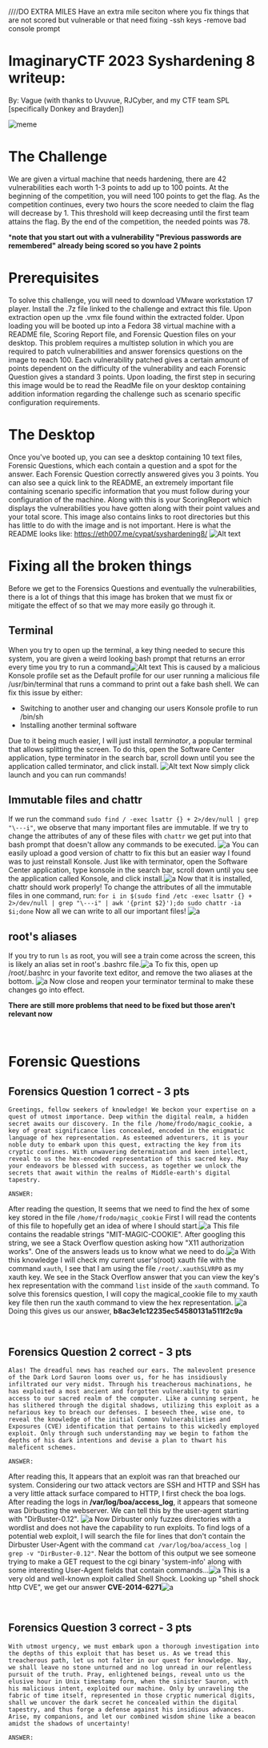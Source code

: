 ////DO EXTRA MILES
Have an extra mile seciton where you fix things that are not scored but vulnerable or that need fixing
-ssh keys
-remove bad console prompt


# __ImaginaryCTF 2023 Syshardening 8 writeup__:
By: Vague (with thanks to Uvuvue, RJCyber, and my CTF team SPL [specifically Donkey and Brayden])

![meme](https://media.makeameme.org/created/its-hacking-time-b3b763165e.jpg)

# The Challenge
We are given a virtual machine that needs hardening, there are 42 vulnerabilities each worth 1-3 points to add up to 100 points. At the beginning of the competition, you will need 100 points to get the flag. As the competition continues, every two hours the score needed to claim the flag will decrease by 1. This threshold will keep decreasing until the first team attains the flag. By the end of the competition, the needed points was 78.

***note that you start out with a vulnerability "Previous passwords are remembered" already being scored so you have 2 points** 

# Prerequisites
To solve this challenge, you will need to download VMware workstation 17 player. Install the .7z file linked to the challenge and extract this file. Upon extraction open up the .vmx file found within the extracted folder. Upon loading you will be booted up into a Fedora 38 virtual machine with a README file, Scoring Report file, and Forensic Question files on your desktop. This problem requires a multistep solution in which you are required to patch vulnerabilities and answer forensics questions on the image to reach 100. Each vulnerability patched gives a certain amount of points dependent on the difficulty of the vulnerability and each Forensic Question gives a standard 3 points. Upon loading, the first step in securing this image would be to read the ReadMe file on your desktop containing addition information regarding the challenge such as scenario specific configuration requirements.

# The Desktop
Once you've booted up, you can see a desktop containing 10 text files, Forensic Questions, which each contain a question and a spot for the answer. Each Forensic Question correctly answered gives you 3 points. You can also see a quick link to the README, an extremely important file containing scenario specific information that you must follow during your configuration of the machine. Along with this is your ScoringReport which displays the vulnerabilities you have gotten along with their point values and your total score. This image also contains links to root directories but this has little to do with the image and is not important. Here is what the README looks like: https://eth007.me/cypat/syshardening8/
![Alt text](por.PNG)

# Fixing all the broken things
Before we get to the Forensics Questions and eventually the vulnerabilities, there is a lot of things that this image has broken that we must fix or mitigate the effect of so that we may more easily go through it.

## Terminal
When you try to open up the terminal, a key thing needed to secure this system, you are given a weird looking bash prompt that returns an error every time you try to run a command![Alt text](prompt.png)
This is caused by a malicious Konsole profile set as the Default profile for our user running a malicious file /usr/bin/terminal that runs a command to print out a fake bash shell.
We can fix this issue by either:
* Switching to another user and changing our users Konsole profile to run /bin/sh
* Installing another terminal software

Due to it being much easier, I will just install *terminator*, a popular terminal that allows splitting the screen. To do this, open the Software Center application, type terminator in the search bar, scroll down until you see the application called terminator, and click install. ![Alt text](2023-07-29_15-05.png)
Now simply click launch and you can run commands!

## Immutable files and chattr
If we run the command ```sudo find / -exec lsattr {} + 2>/dev/null | grep "\---i"```, we observe that many important files are immutable. If we try to change the attributes of any of these files with `chattr` we get put into that bash prompt that doesn't allow any commands to be executed. ![a](2023-07-29_15-13.png)
You can easily upload a good version of chattr to fix this but an easier way I found was to just reinstall Konsole.
Just like with terminator, open the Software Center application, type konsole in the search bar, scroll down until you see the application called Konsole, and click install.![a](2023-07-29_15-17.png)
Now that it is installed, chattr should work properly! To change the attributes of all the immutable files in one command, run:
```for i in $(sudo find /etc -exec lsattr {} + 2>/dev/null | grep "\---i" | awk '{print $2}');do sudo chattr -ia $i;done``` 
Now all we can write to all our important files!
![a](2023-07-29_15-21.png)

## root's aliases 
If you try to run `ls` as root, you will see a train come across the screen, this is likely an alias set in root's .bashrc file.![a](2023-07-29_15-24.png)
To fix this, open up /root/.bashrc in your favorite text editor, and remove the two aliases at the bottom. ![a](2023-07-29_15-27.png)
Now close and reopen your terminator terminal to make these changes go into effect.

**There are still more problems that need to be fixed but those aren't relevant now**

<br>

# Forensic Questions

## Forensics Question 1 correct - 3 pts

```text
Greetings, fellow seekers of knowledge! We beckon your expertise on a quest of utmost importance. Deep within the digital realm, a hidden secret awaits our discovery. In the file /home/frodo/magic_cookie, a key of great significance lies concealed, encoded in the enigmatic language of hex representation. As esteemed adventurers, it is your noble duty to embark upon this quest, extracting the key from its cryptic confines. With unwavering determination and keen intellect, reveal to us the hex-encoded representation of this sacred key. May your endeavors be blessed with success, as together we unlock the secrets that await within the realms of Middle-earth's digital tapestry.

ANSWER:
```
After reading the question, It seems that we need to find the hex of some key stored in the file `/home/frodo/magic_cookie`
First I will read the contents of this file to hopefully get an idea of where I should start.![a](2023-07-29_15-34.png)
This file contains the readable strings "MIT-MAGIC-COOKIE". After googling this string, we see a Stack Overflow question asking how "X11 authorization works". One of the answers leads us to know what we need to do.![a](2023-07-29_15-37.png)
With this knowledge I will check my current user's(root) xauth file with the command `xauth`, I see that I am using the file `/root/.xauthSLVRP0` as my xauth key. We see in the Stack Overflow answer that you can view the key's hex representation with the command `list` inside of the `xauth` command. To solve this forensics question, I will copy the magical_cookie file to my xauth key file then run the xauth command to view the hex representation. 
![a](2023-07-29_15-41.png)
Doing this gives us our answer, **b8ac3e1c12235ec54580131a511f2c9a**

<br>

## Forensics Question 2 correct - 3 pts

```text
Alas! The dreadful news has reached our ears. The malevolent presence of the Dark Lord Sauron looms over us, for he has insidiously infiltrated our very midst. Through his treacherous machinations, he has exploited a most ancient and forgotten vulnerability to gain access to our sacred realm of the computer. Like a cunning serpent, he has slithered through the digital shadows, utilizing this exploit as a nefarious key to breach our defenses. I beseech thee, wise one, to reveal the knowledge of the initial Common Vulnerabilities and Exposures (CVE) identification that pertains to this wickedly employed exploit. Only through such understanding may we begin to fathom the depths of his dark intentions and devise a plan to thwart his maleficent schemes.

ANSWER: 
```
After reading this, It appears that an exploit was ran that breached our system. Considering our two attack vectors are SSH and HTTP and SSH has a very little attack surface compared to HTTP, I first check the boa logs.
After reading the logs in **/var/log/boa/access_log**, it appears that someone was Dirbusting the webserver. We can tell this by the user-agent starting with "DirBuster-0.12". 
![a](2023-07-29_15-53.png)
Now Dirbuster only fuzzes directories with a wordlist and does not have the capability to run exploits. To find logs of a potential web exploit, I will search the file for lines that don't contain the Dirbuster User-Agent with the command `cat /var/log/boa/access_log | grep -v "DirBuster-0.12"`. Near the bottom of this output we see someone trying to make a GET request to the cgi binary 'system-info' along with some interesting User-Agent fields that contain commands...![a](2023-07-29_15-58.png)
This is a very old and well-known exploit called Shell Shock. Looking up "shell shock http CVE", we get our answer **CVE-2014-6271**![a](2023-07-29_16-01.png)

<br>

## Forensics Question 3 correct - 3 pts

```text
With utmost urgency, we must embark upon a thorough investigation into the depths of this exploit that has beset us. As we tread this treacherous path, let us not falter in our quest for knowledge. Nay, we shall leave no stone unturned and no log unread in our relentless pursuit of the truth. Pray, enlightened beings, reveal unto us the elusive hour in Unix timestamp form, when the sinister Sauron, with his malicious intent, exploited our machine. Only by unraveling the fabric of time itself, represented in those cryptic numerical digits, shall we uncover the dark secret he concealed within the digital tapestry, and thus forge a defense against his insidious advances. Arise, my companions, and let our combined wisdom shine like a beacon amidst the shadows of uncertainty!

ANSWER:
```
